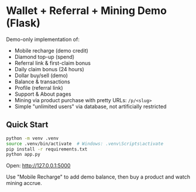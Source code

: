
# Wallet + Referral + Mining Demo (Flask)

Demo-only implementation of:
- Mobile recharge (demo credit)
- Diamond top-up (spend)
- Referral link & first-claim bonus
- Daily claim bonus (24 hours)
- Dollar buy/sell (demo)
- Balance & transactions
- Profile (referral link)
- Support & About pages
- Mining via product purchase with pretty URLs: `/p/<slug>`
- Simple "unlimited users" via database, not artificially restricted

## Quick Start

```bash
python -m venv .venv
source .venv/bin/activate  # Windows: .venv\Scripts\activate
pip install -r requirements.txt
python app.py
```

Open: http://127.0.0.1:5000

Use "Mobile Recharge" to add demo balance, then buy a product and watch mining accrue.
